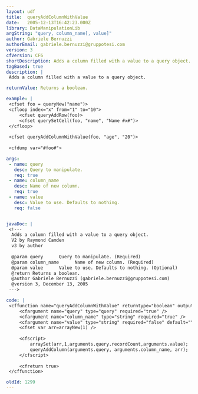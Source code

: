 ```yaml
---
layout: udf
title:  queryAddColumnWithValue
date:   2005-12-13T16:42:23.000Z
library: DataManipulationLib
argString: "query, column_name[, value]"
author: Gabriele Bernuzzi
authorEmail: gabriele.bernuzzi@gruppotesi.com
version: 3
cfVersion: CF6
shortDescription: Adds a column filled with a value to a query object.
tagBased: true
description: |
 Adds a column filled with a value to a query object.

returnValue: Returns a boolean.

example: |
 <cfset foo = queryNew("name")>
 <cfloop index="x" from="1" to="10">
     <cfset queryAddRow(foo)>
     <cfset querySetCell(foo, "name", "Name #x#")>
 </cfloop>
 
 <cfset queryAddColumnWithValue(foo, "age", "20")>
 
 <cfdump var="#foo#">

args:
 - name: query
   desc: Query to manipulate.
   req: true
 - name: column_name
   desc: Name of new column.
   req: true
 - name: value
   desc: Value to use. Defaults to nothing.
   req: false


javaDoc: |
 <!---
  Adds a column filled with a value to a query object.
  V2 by Raymond Camden
  v3 by author
  
  @param query      Query to manipulate. (Required)
  @param column_name      Name of new column. (Required)
  @param value      Value to use. Defaults to nothing. (Optional)
  @return Returns a boolean. 
  @author Gabriele Bernuzzi (gabriele.bernuzzi@gruppotesi.com) 
  @version 3, December 13, 2005 
 --->

code: |
 <cffunction name="queryAddColumnWithValue" returntype="boolean" output="false">
     <cfargument name="query" type="query" required="true" />
     <cfargument name="column_name" type="string" required="true" />
     <cfargument name="value" type="string" required="false" default="" />
     <cfset var arr=arrayNew(1) />
     
     <cfscript>
         arraySet(arr,1,arguments.query.recordCount,arguments.value);
         queryAddColumn(arguments.query, arguments.column_name, arr);
     </cfscript>
 
     <cfreturn true>
 </cffunction>

oldId: 1299
---
```


